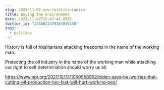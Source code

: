 ```yaml
---
slug: 2021-11-02-new-totalitarianism
title: Buying the environment
date: 2021-11-02T20:47:48.055Z
twitter_id: "1455622479184019458"
tags:
  - politics
---
```


History is full of totalitarians attacking freedoms in the name of the working man.

Protecting the oil industry in the name of the working man while attacking our right to self determination should worry us all.

https://www.npr.org/2021/10/31/1050958992/biden-says-he-worries-that-cutting-oil-production-too-fast-will-hurt-working-peo/
